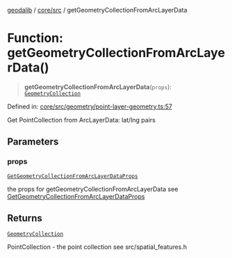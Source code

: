 [geodalib](../../../modules.md) / [core/src](../index.md) / getGeometryCollectionFromArcLayerData

# Function: getGeometryCollectionFromArcLayerData()

> **getGeometryCollectionFromArcLayerData**(`props`): [`GeometryCollection`](../classes/GeometryCollection.md)

Defined in: [core/src/geometry/point-layer-geometry.ts:57](https://github.com/GeoDaCenter/geoda-lib/blob/04471ecd75dbfe13a0a0fbff4b6e7d785ad0f8e7/js/packages/core/src/geometry/point-layer-geometry.ts#L57)

Get PointCollection from ArcLayerData: lat/lng pairs

## Parameters

### props

[`GetGeometryCollectionFromArcLayerDataProps`](../type-aliases/GetGeometryCollectionFromArcLayerDataProps.md)

the props for getGeometryCollectionFromArcLayerData see [GetGeometryCollectionFromArcLayerDataProps](../type-aliases/GetGeometryCollectionFromArcLayerDataProps.md)

## Returns

[`GeometryCollection`](../classes/GeometryCollection.md)

PointCollection - the point collection see src/spatial_features.h
